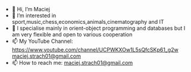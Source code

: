 - 👋 Hi, I’m Maciej
- 👀 I’m interested in sport,music,chess,economics,animals,cinematography and IT
- 💞️ I specialise mainly in orient-object programming and databases but I am very flexible and open to various cooperation
- 📫 My YouTube Channel: https://www.youtube.com/channel/UCPWKXOw1L5sQfcSKp61_g2w maciej.strach01@gmail.com
- 📫 How to reach me: maciej.strach01@gmail.com

<!---
maciekstrach01/maciekstrach01 is a ✨ special ✨ repository because its `README.md` (this file) appears on your GitHub profile.
You can click the Preview link to take a look at your changes.
--->
